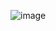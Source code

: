 ![image](https://user-images.githubusercontent.com/45741682/167231991-1aa98509-4857-44af-86a8-0da471dcd712.png)
